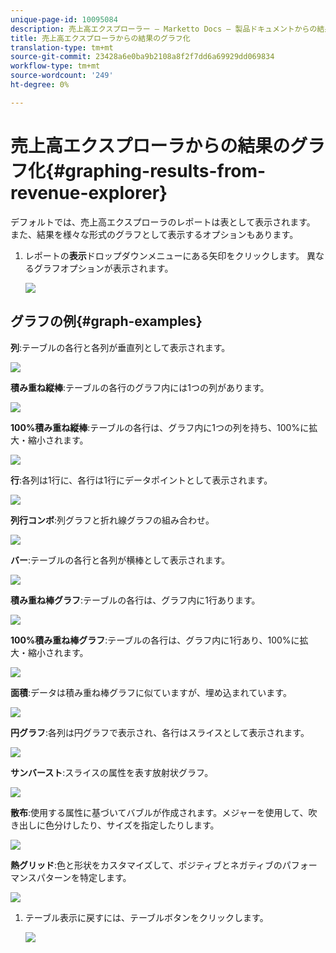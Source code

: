 ```yaml
---
unique-page-id: 10095084
description: 売上高エクスプローラー — Marketto Docs — 製品ドキュメントからの結果のグラフ化
title: 売上高エクスプローラからの結果のグラフ化
translation-type: tm+mt
source-git-commit: 23428a6e0ba9b2108a8f2f7dd6a69929dd069834
workflow-type: tm+mt
source-wordcount: '249'
ht-degree: 0%

---
```



# 売上高エクスプローラからの結果のグラフ化{#graphing-results-from-revenue-explorer}

デフォルトでは、売上高エクスプローラのレポートは表として表示されます。 また、結果を様々な形式のグラフとして表示するオプションもあります。

1. レポートの&#x200B;**表示**&#x200B;ドロップダウンメニューにある矢印をクリックします。 異なるグラフオプションが表示されます。

   ![](assets/one-1.png)

## グラフの例{#graph-examples}

**列**:テーブルの各行と各列が垂直列として表示されます。

![](assets/column.png)

**積み重ね縦棒**:テーブルの各行のグラフ内には1つの列があります。

![](assets/stacked-column.png)

**100%積み重ね縦棒**:テーブルの各行は、グラフ内に1つの列を持ち、100%に拡大・縮小されます。

![](assets/100-stacked-column.png)

**行**:各列は1行に、各行は1行にデータポイントとして表示されます。

![](assets/line.png)

**列行コンボ**:列グラフと折れ線グラフの組み合わせ。

![](assets/column-line-combo.png)

**バー**:テーブルの各行と各列が横棒として表示されます。

![](assets/bar.png)

**積み重ね棒グラフ**:テーブルの各行は、グラフ内に1行あります。

![](assets/stacked-bar.png)

**100%積み重ね棒グラフ**:テーブルの各行は、グラフ内に1行あり、100%に拡大・縮小されます。

![](assets/100-stacked-bar.png)

**面積**:データは積み重ね棒グラフに似ていますが、埋め込まれています。

![](assets/area.png)

**円グラフ**:各列は円グラフで表示され、各行はスライスとして表示されます。

![](assets/pie.png)

**サンバースト**:スライスの属性を表す放射状グラフ。

![](assets/sunburst.png)

**散布**:使用する属性に基づいてバブルが作成されます。メジャーを使用して、吹き出しに色分けしたり、サイズを指定したりします。

![](assets/scatter.png)

**熱グリッド**:色と形状をカスタマイズして、ポジティブとネガティブのパフォーマンスパターンを特定します。

![](assets/heat-grid.png)

1. テーブル表示に戻すには、テーブルボタンをクリックします。

   ![](assets/two-1.png)

